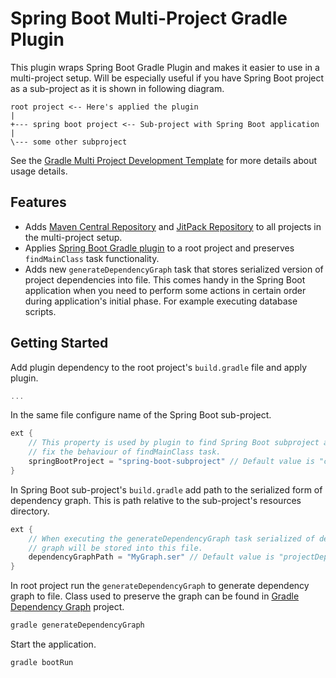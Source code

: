 # Spring Boot Multi-Project Gradle Plugin

This plugin wraps Spring Boot Gradle Plugin and makes it easier to use in a multi-project setup.
Will be especially useful if you have Spring Boot project as a sub-project as it is shown in following diagram.

````
root project <-- Here's applied the plugin
|
+--- spring boot project <-- Sub-project with Spring Boot application
|
\--- some other subproject
````

See the [Gradle Multi Project Development Template](https://github.com/vkuzel/Gradle-Multi-Project-Development-Template) for more details about usage details.

## Features

* Adds [Maven Central Repository](http://search.maven.org) and [JitPack Repository](https://jitpack.io) to all projects in the multi-project setup.
* Applies [Spring Boot Gradle plugin](https://docs.spring.io/spring-boot/docs/current/reference/html/build-tool-plugins-gradle-plugin.html) to a root project and preserves `findMainClass` task functionality.
* Adds new `generateDependencyGraph` task that stores serialized version of project dependencies into file.
This comes handy in the Spring Boot application when you need to perform some actions in certain order during application's initial phase.
For example executing database scripts.

## Getting Started

Add plugin dependency to the root project's `build.gradle` file and apply plugin.

````groovy
...
````

In the same file configure name of the Spring Boot sub-project.

````groovy
ext {
    // This property is used by plugin to find Spring Boot subproject and to
    // fix the behaviour of findMainClass task.
    springBootProject = "spring-boot-subproject" // Default value is "core"
}
````

In Spring Boot sub-project's `build.gradle` add path to the serialized form of dependency graph.
This is path relative to the sub-project's resources directory.

````groovy
ext {
    // When executing the generateDependencyGraph task serialized of dependency
    // graph will be stored into this file.
    dependencyGraphPath = "MyGraph.ser" // Default value is "projectDependencyGraph.ser"
}
````

In root project run the `generateDependencyGraph` to generate dependency graph to file.
Class used to preserve the graph can be found in [Gradle Dependency Graph](https://github.com/vkuzel/Gradle-Dependency-Graph) project.

````bash
gradle generateDependencyGraph
````

Start the application.

````bash
gradle bootRun
````
